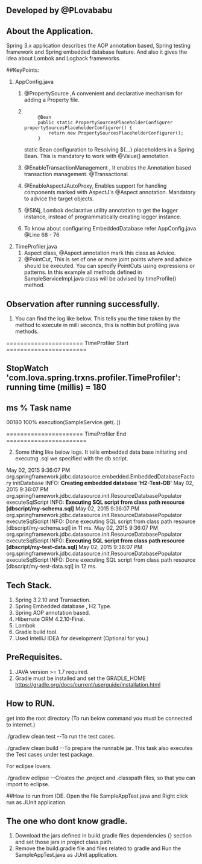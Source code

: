 ## Developed by @PLovababu
## About the Application.

Spring 3.x application describes the AOP annotation based, Spring testing framework and Spring embedded database feature.
And also it gives the idea about Lombok and Logback frameworks.

##KeyPoints:
   1. AppConfig.java
      1. @PropertySource ,A convenient and declarative mechanism for adding a Property file.
      2. <code>
              @Bean
              public static PropertySourcesPlaceholderConfigurer propertySourcesPlaceholderConfigurer() {
                  return new PropertySourcesPlaceholderConfigurer();
              }
         </code>

         static Bean configuration to Resolving ${...} placeholders in a Spring Bean. This is mandatory to work with
         @Value() annotation.
      3. @EnableTransactionManagement , It enables the Annotation based transaction management. @Transactional
      4. @EnableAspectJAutoProxy, Enables support for handling components marked with AspectJ's @Aspect annotation.
         Mandatory to advice the target objects.
      5. @Slf4j, Lombok declarative utility annotation to get the logger instance,
         instead of programmatically creating logger instance.
      6. To know about configuring EmbeddedDatabase refer AppConfig.java @Line 68 - 76
   2. TimeProfiler.java
      1. Aspect class, @Aspect annotation mark this class as Advice.
      2. @PointCut, This is set of one or more joint points where and advice should be executed.
         You can specify PointCuts using expressions or patterns.
         In this example all methods defined in SampleServiceImpl.java class will be advised by timeProfile() method.

## Observation after running successfully.

1. You can find the log like below. This tells you the time taken by the method to execute in milli seconds,
this is nothin but profiling java methods.

====================== TimeProfiler Start =======================

StopWatch 'com.lova.spring.trxns.profiler.TimeProfiler': running time (millis) = 180
-----------------------------------------
ms     %     Task name
-----------------------------------------
00180  100%  execution(SampleService.get(..))

====================== TimeProfiler End =======================

2. Some thing like below logs. It tells embedded data base initiating and executng .sql we specified with the db script.

May 02, 2015 9:36:07 PM org.springframework.jdbc.datasource.embedded.EmbeddedDatabaseFactory initDatabase
INFO: <b>Creating embedded database 'H2-Test-DB'</b>
May 02, 2015 9:36:07 PM org.springframework.jdbc.datasource.init.ResourceDatabasePopulator executeSqlScript
INFO: <b>Executing SQL script from class path resource [dbscript/my-schema.sql]</b>
May 02, 2015 9:36:07 PM org.springframework.jdbc.datasource.init.ResourceDatabasePopulator executeSqlScript
INFO: Done executing SQL script from class path resource [dbscript/my-schema.sql] in 11 ms.
May 02, 2015 9:36:07 PM org.springframework.jdbc.datasource.init.ResourceDatabasePopulator executeSqlScript
INFO: <b>Executing SQL script from class path resource [dbscript/my-test-data.sql] </b>
May 02, 2015 9:36:07 PM org.springframework.jdbc.datasource.init.ResourceDatabasePopulator executeSqlScript
INFO: Done executing SQL script from class path resource [dbscript/my-test-data.sql] in 12 ms.

## Tech Stack.
1. Spring 3.2.10 and Transaction.
2. Spring Embedded database , H2 Type.
3. Spring AOP annotation based.
4. Hibernate ORM 4.2.10-Final.
5. Lombok
6. Gradle build tool.
7. Used IntelliJ IDEA for development (Optional for you.)

## PreRequisites.
1. JAVA version >= 1.7 required.
2. Gradle must be installed and set the GRADLE_HOME
   https://gradle.org/docs/current/userguide/installation.html

## How to RUN.
 get into the root directory (To run below command you must be connected to internet.)

 ./gradlew clean test
   --To run the test cases.

 ./gradlew clean build
   --To prepare the runnable jar. This task also executes the Test cases under test package.

 For eclipse lovers.

 ./gradlew eclipse
   --Creates the .project and .classpath files, so that you can import to eclipse.

##How to run from IDE.
 Open the file SampleAppTest.java and Right click run as JUnit application.

## The one who dont know gradle.
 1. Download the jars defined in build.gradle files dependencies {} section and set those jars in project class path.
 2. Remove the build.gradle file and files related to gradle and Run the SampleAppTest.java as JUnit application.
